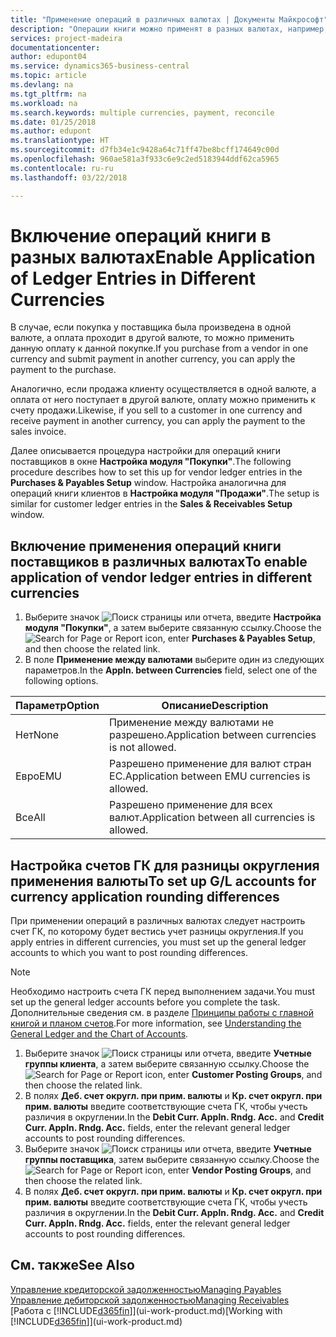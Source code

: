 ```yaml
---
title: "Применение операций в различных валютах | Документы Майкрософт"
description: "Операции книги можно применят в разных валютах, например, если вы продаете в одной валюте, а принимаете оплату в другой."
services: project-madeira
documentationcenter: 
author: edupont04
ms.service: dynamics365-business-central
ms.topic: article
ms.devlang: na
ms.tgt_pltfrm: na
ms.workload: na
ms.search.keywords: multiple currencies, payment, reconcile
ms.date: 01/25/2018
ms.author: edupont
ms.translationtype: HT
ms.sourcegitcommit: d7fb34e1c9428a64c71ff47be8bcff174649c00d
ms.openlocfilehash: 960ae581a3f933c6e9c2ed5183944ddf62ca5965
ms.contentlocale: ru-ru
ms.lasthandoff: 03/22/2018

---
```

# <a name="enable-application-of-ledger-entries-in-different-currencies"></a><span data-ttu-id="5ec9d-103">Включение операций книги в разных валютах</span><span class="sxs-lookup"><span data-stu-id="5ec9d-103">Enable Application of Ledger Entries in Different Currencies</span></span>
<span data-ttu-id="5ec9d-104">В случае, если покупка у поставщика была произведена в одной валюте, а оплата проходит в другой валюте, то можно применить данную оплату к данной покупке.</span><span class="sxs-lookup"><span data-stu-id="5ec9d-104">If you purchase from a vendor in one currency and submit payment in another currency, you can apply the payment to the purchase.</span></span>

<span data-ttu-id="5ec9d-105">Аналогично, если продажа клиенту осуществляется в одной валюте, а оплата от него поступает в другой валюте, оплату можно применить к счету продажи.</span><span class="sxs-lookup"><span data-stu-id="5ec9d-105">Likewise, if you sell to a customer in one currency and receive payment in another currency, you can apply the payment to the sales invoice.</span></span>

<span data-ttu-id="5ec9d-106">Далее описывается процедура настройки для операций книги поставщиков в окне **Настройка модуля "Покупки"**.</span><span class="sxs-lookup"><span data-stu-id="5ec9d-106">The following procedure describes how to set this up for vendor ledger entries in the **Purchases & Payables Setup** window.</span></span> <span data-ttu-id="5ec9d-107">Настройка аналогична для операций книги клиентов в **Настройка модуля "Продажи"**.</span><span class="sxs-lookup"><span data-stu-id="5ec9d-107">The setup is similar for customer ledger entries in the **Sales & Receivables Setup** window.</span></span>

## <a name="to-enable-application-of-vendor-ledger-entries-in-different-currencies"></a><span data-ttu-id="5ec9d-108">Включение применения операций книги поставщиков в различных валютах</span><span class="sxs-lookup"><span data-stu-id="5ec9d-108">To enable application of vendor ledger entries in different currencies</span></span>
1. <span data-ttu-id="5ec9d-109">Выберите значок ![Поиск страницы или отчета](media/ui-search/search_small.png "Значок поиска страницы или отчета"), введите **Настройка модуля "Покупки"**, а затем выберите связанную ссылку.</span><span class="sxs-lookup"><span data-stu-id="5ec9d-109">Choose the ![Search for Page or Report](media/ui-search/search_small.png "Search for Page or Report icon") icon, enter **Purchases & Payables Setup**, and then choose the related link.</span></span>
2. <span data-ttu-id="5ec9d-110">В поле **Применение между валютами** выберите один из следующих параметров.</span><span class="sxs-lookup"><span data-stu-id="5ec9d-110">In the **Appln. between Currencies** field, select one of the following options.</span></span>

| <span data-ttu-id="5ec9d-111">Параметр</span><span class="sxs-lookup"><span data-stu-id="5ec9d-111">Option</span></span> | <span data-ttu-id="5ec9d-112">Описание</span><span class="sxs-lookup"><span data-stu-id="5ec9d-112">Description</span></span> |
| --- | --- |
| <span data-ttu-id="5ec9d-113">Нет</span><span class="sxs-lookup"><span data-stu-id="5ec9d-113">None</span></span> |<span data-ttu-id="5ec9d-114">Применение между валютами не разрешено.</span><span class="sxs-lookup"><span data-stu-id="5ec9d-114">Application between currencies is not allowed.</span></span> |
| <span data-ttu-id="5ec9d-115">Евро</span><span class="sxs-lookup"><span data-stu-id="5ec9d-115">EMU</span></span> |<span data-ttu-id="5ec9d-116">Разрешено применение для валют стран ЕС.</span><span class="sxs-lookup"><span data-stu-id="5ec9d-116">Application between EMU currencies is allowed.</span></span> |
| <span data-ttu-id="5ec9d-117">Все</span><span class="sxs-lookup"><span data-stu-id="5ec9d-117">All</span></span> |<span data-ttu-id="5ec9d-118">Разрешено применение для всех валют.</span><span class="sxs-lookup"><span data-stu-id="5ec9d-118">Application between all currencies is allowed.</span></span> |

## <a name="to-set-up-gl-accounts-for-currency-application-rounding-differences"></a><span data-ttu-id="5ec9d-119">Настройка счетов ГК для разницы округления применения валюты</span><span class="sxs-lookup"><span data-stu-id="5ec9d-119">To set up G/L accounts for currency application rounding differences</span></span>  
<span data-ttu-id="5ec9d-120">При применении операций в различных валютах следует настроить счет ГК, по которому будет вестись учет разницы округления.</span><span class="sxs-lookup"><span data-stu-id="5ec9d-120">If you apply entries in different currencies, you must set up the general ledger accounts to which you want to post rounding differences.</span></span>  

> [!NOTE]  
>  <span data-ttu-id="5ec9d-121">Необходимо настроить счета ГК перед выполнением задачи.</span><span class="sxs-lookup"><span data-stu-id="5ec9d-121">You must set up the general ledger accounts before you complete the task.</span></span> <span data-ttu-id="5ec9d-122">Дополнительные сведения см. в разделе [Принципы работы с главной книгой и планом счетов](finance-general-ledger.md).</span><span class="sxs-lookup"><span data-stu-id="5ec9d-122">For more information, see [Understanding the General Ledger and the Chart of Accounts](finance-general-ledger.md).</span></span>

1. <span data-ttu-id="5ec9d-123">Выберите значок ![Поиск страницы или отчета](media/ui-search/search_small.png "Значок поиска страницы или отчета"), введите **Учетные группы клиента**, а затем выберите связанную ссылку.</span><span class="sxs-lookup"><span data-stu-id="5ec9d-123">Choose the ![Search for Page or Report](media/ui-search/search_small.png "Search for Page or Report icon") icon, enter **Customer Posting Groups**, and then choose the related link.</span></span>  
2. <span data-ttu-id="5ec9d-124">В полях **Деб. счет округл. при прим. валюты** и **Кр. счет округл. при прим. валюты** введите соответствующие счета ГК, чтобы учесть различия в округлении.</span><span class="sxs-lookup"><span data-stu-id="5ec9d-124">In the **Debit Curr. Appln. Rndg. Acc.** and **Credit Curr. Appln. Rndg. Acc.** fields, enter the relevant general ledger accounts to post rounding differences.</span></span>  
3. <span data-ttu-id="5ec9d-125">Выберите значок ![Поиск страницы или отчета](media/ui-search/search_small.png "Значок поиска страницы или отчета"), введите **Учетные группы поставщика**, затем выберите связанную ссылку.</span><span class="sxs-lookup"><span data-stu-id="5ec9d-125">Choose the ![Search for Page or Report](media/ui-search/search_small.png "Search for Page or Report icon") icon, enter **Vendor Posting Groups**, and then choose the related link.</span></span>  
4. <span data-ttu-id="5ec9d-126">В полях **Деб. счет округл. при прим. валюты** и **Кр. счет округл. при прим. валюты** введите соответствующие счета ГК, чтобы учесть различия в округлении.</span><span class="sxs-lookup"><span data-stu-id="5ec9d-126">In the **Debit Curr. Appln. Rndg. Acc.** and **Credit Curr. Appln. Rndg. Acc.** fields, enter the relevant general ledger accounts to post rounding differences.</span></span>  

## <a name="see-also"></a><span data-ttu-id="5ec9d-127">См. также</span><span class="sxs-lookup"><span data-stu-id="5ec9d-127">See Also</span></span>
[<span data-ttu-id="5ec9d-128">Управление кредиторской задолженностью</span><span class="sxs-lookup"><span data-stu-id="5ec9d-128">Managing Payables</span></span>](payables-manage-payables.md)  
[<span data-ttu-id="5ec9d-129">Управление дебиторской задолженностью</span><span class="sxs-lookup"><span data-stu-id="5ec9d-129">Managing Receivables</span></span>](receivables-manage-receivables.md)  
<span data-ttu-id="5ec9d-130">[Работа с [!INCLUDE[d365fin](includes/d365fin_md.md)]](ui-work-product.md)</span><span class="sxs-lookup"><span data-stu-id="5ec9d-130">[Working with [!INCLUDE[d365fin](includes/d365fin_md.md)]](ui-work-product.md)</span></span>

